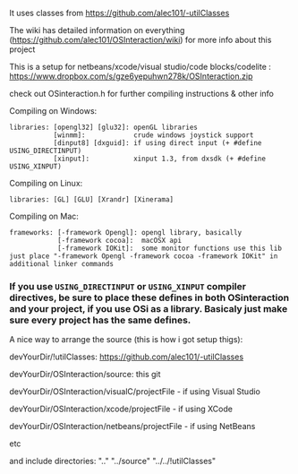 It uses classes from https://github.com/alec101/-utilClasses 

The wiki has detailed information on everything (https://github.com/alec101/OSInteraction/wiki) for more info about this project

This is a setup for netbeans/xcode/visual studio/code blocks/codelite :
https://www.dropbox.com/s/gze6yepuhwn278k/OSInteraction.zip



check out OSinteraction.h for further compiling instructions & other info


Compiling on Windows:

    libraries: [opengl32] [glu32]: openGL libraries 
               [winmm]:            crude windows joystick support
               [dinput8] [dxguid]: if using direct input (+ #define USING_DIRECTINPUT)
               [xinput]:           xinput 1.3, from dxsdk (+ #define USING_XINPUT)

Compiling on Linux:

    libraries: [GL] [GLU] [Xrandr] [Xinerama]
 
Compiling on Mac:

    frameworks: [-framework Opengl]: opengl library, basically
                [-framework cocoa]:  macOSX api
                [-framework IOKit]:  some monitor functions use this lib
    just place "-framework Opengl -framework cocoa -framework IOKit" in additional linker commands


### If you use `USING_DIRECTINPUT` or `USING_XINPUT` compiler directives, be sure to place these defines in both OSinteraction and your project, if you use OSi as a library. Basicaly just make sure every project has the same defines.


A nice way to arrange the source (this is how i got setup thigs):

devYourDir/!utilClasses: https://github.com/alec101/-utilClasses 

devYourDir/OSInteraction/source: this git



devYourDir/OSInteraction/visualC/projectFile - if using Visual Studio

devYourDir/OSInteraction/xcode/projectFile - if using XCode

devYourDir/OSInteraction/netbeans/projectFile - if using NetBeans

etc

and include directories: ".." "../source" "../../!utilClasses"
